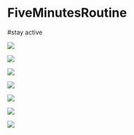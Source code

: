 # FiveMinutesRoutine

#stay active 

![](https://github.com/baronbr/FiveMinutesRoutine/blob/master/readme/Screen%20Shot%202020-01-07%20at%2012.44.50%20PM.png?raw=true)


![](https://github.com/baronbr/FiveMinutesRoutine/blob/master/readme/Screen%20Shot%202020-01-07%20at%2012.45.08%20PM.png?raw=true)

![](https://github.com/baronbr/FiveMinutesRoutine/blob/master/readme/Screen%20Shot%202020-01-07%20at%2012.45.32%20PM.png?raw=true)

![](https://github.com/baronbr/FiveMinutesRoutine/blob/master/readme/Screen%20Shot%202020-01-07%20at%2012.45.44%20PM.png?raw=true)

![](https://github.com/baronbr/FiveMinutesRoutine/blob/master/readme/Screen%20Shot%202020-01-07%20at%2012.45.58%20PM.png?raw=true)

![](https://github.com/baronbr/FiveMinutesRoutine/blob/master/readme/Screen%20Shot%202020-01-07%20at%2012.46.37%20PM.png?raw=true)

![](https://github.com/baronbr/FiveMinutesRoutine/blob/master/readme/Screen%20Shot%202020-01-07%20at%2012.46.58%20PM.png?raw=true)
